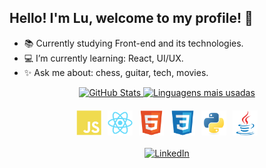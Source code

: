 ## Hello! I'm Lu, welcome to my profile! 👋


- 📚 Currently studying Front-end and its technologies.
- 💻 I’m currently learning: React, UI/UX.
- ✨ Ask me about: chess, guitar, tech, movies.

<div align="center"> 
  <!-- GitHub Stats -->
  <a href="https://github.com/Luis-FernandoD" target="_blank">
    <img height="170em" src="https://github-readme-stats.vercel.app/api?username=Luis-FernandoD&show_icons=true&theme=chartreuse-dark" alt="GitHub Stats"/>
    <img height="170em" src="https://github-readme-stats.vercel.app/api/top-langs/?username=Luis-FernandoD&layout=compact&theme=chartreuse-dark" alt="Linguagens mais usadas"/>
  </a>
</div>

<!-- Tecnologias -->
<div style="display: flex; justify-content: center; gap: 10px; margin-top: 20px;">
  <img alt="JavaScript" height="40" width="40" src="https://raw.githubusercontent.com/devicons/devicon/master/icons/javascript/javascript-plain.svg">
  <img alt="React" height="40" width="40" src="https://raw.githubusercontent.com/devicons/devicon/master/icons/react/react-original.svg">
  <img alt="HTML5" height="40" width="40" src="https://raw.githubusercontent.com/devicons/devicon/master/icons/html5/html5-original.svg">
  <img alt="CSS3" height="40" width="40" src="https://raw.githubusercontent.com/devicons/devicon/master/icons/css3/css3-original.svg">
  <img alt="Python" height="40" width="40" src="https://raw.githubusercontent.com/devicons/devicon/master/icons/python/python-original.svg">
  <img alt="Java" height="40" width="40" src="https://raw.githubusercontent.com/devicons/devicon/master/icons/java/java-original.svg">
</div>

<!-- Redes Sociais -->
<div align="center" style="margin-top: 20px;">
  <a href="https://www.linkedin.com/in/luis-fernando-42a3a4245/" target="_blank" rel="noopener noreferrer">
    <img src="https://img.shields.io/badge/-LinkedIn-%230077B5?style=for-the-badge&logo=linkedin&logoColor=white" alt="LinkedIn">
  </a>
</div>


 
